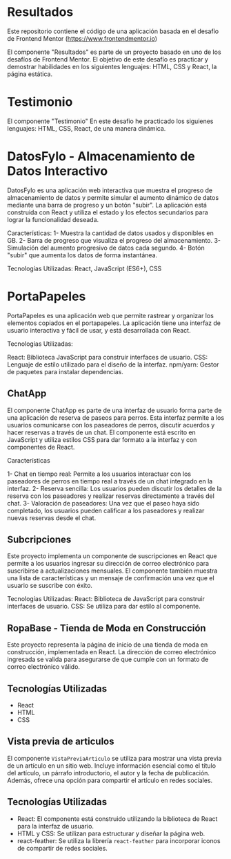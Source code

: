 # Resultados

Este repositorio contiene el código de una aplicación basada en el desafío de Frontend Mentor (https://www.frontendmentor.io)

El componente "Resultados" es parte de un proyecto basado en uno de los desafíos de Frontend Mentor. El objetivo de este desafío es practicar y demostrar habilidades en los siguientes lenguajes: HTML, CSS y React, la página estática.

# Testimonio

El componente "Testimonio" En este desafio he practicado los siguienes lenguajes: HTML, CSS, React, de una manera dinámica.

# DatosFylo - Almacenamiento de Datos Interactivo

DatosFylo es una aplicación web interactiva que muestra el progreso de almacenamiento de datos y permite simular el aumento dinámico de datos mediante una barra de progreso y un botón "subir". La aplicación está construida con React y utiliza el estado y los efectos secundarios para lograr la funcionalidad deseada.

Características:
1- Muestra la cantidad de datos usados y disponibles en GB.
2- Barra de progreso que visualiza el progreso del almacenamiento.
3- Simulación del aumento progresivo de datos cada segundo.
4- Botón "subir" que aumenta los datos de forma instantánea.

Tecnologías Utilizadas: React, JavaScript (ES6+), CSS

# PortaPapeles

PortaPapeles es una aplicación web que permite rastrear y organizar los elementos copiados en el portapapeles. La aplicación tiene una interfaz de usuario interactiva y fácil de usar, y está desarrollada con React.

Tecnologías Utilizadas:

React: Biblioteca JavaScript para construir interfaces de usuario.
CSS: Lenguaje de estilo utilizado para el diseño de la interfaz.
npm/yarn: Gestor de paquetes para instalar dependencias.

## ChatApp

El componente ChatApp es parte de una interfaz de usuario forma parte de una aplicación de reserva de paseos para perros. Esta interfaz permite a los usuarios comunicarse con los paseadores de perros, discutir acuerdos y hacer reservas a través de un chat. El componente está escrito en JavaScript y utiliza estilos CSS para dar formato a la interfaz y con componentes de React.

Características

1- Chat en tiempo real: Permite a los usuarios interactuar con los paseadores de perros en tiempo real a través de un chat integrado en la interfaz.
2- Reserva sencilla: Los usuarios pueden discutir los detalles de la reserva con los paseadores y realizar reservas directamente a través del chat.
3- Valoración de paseadores: Una vez que el paseo haya sido completado, los usuarios pueden calificar a los paseadores y realizar nuevas reservas desde el chat.

## Subcripciones

Este proyecto implementa un componente de suscripciones en React que permite a los usuarios ingresar su dirección de correo electrónico para suscribirse a actualizaciones mensuales. El componente también muestra una lista de características y un mensaje de confirmación una vez que el usuario se suscribe con éxito.

Tecnologías Utilizadas:
React: Biblioteca de JavaScript para construir interfaces de usuario.
CSS: Se utiliza para dar estilo al componente.

## RopaBase - Tienda de Moda en Construcción

Este proyecto representa la página de inicio de una tienda de moda en construcción, implementada en React. La dirección de correo electrónico ingresada se valida para asegurarse de que cumple con un formato de correo electrónico válido.

## Tecnologías Utilizadas

- React
- HTML
- CSS

## Vista previa de articulos

El componente `VistaPreviaArticulo` se utiliza para mostrar una vista previa de un artículo en un sitio web. Incluye información esencial como el título del artículo, un párrafo introductorio, el autor y la fecha de publicación. Además, ofrece una opción para compartir el artículo en redes sociales.

## Tecnologías Utilizadas

- React: El componente está construido utilizando la biblioteca de React para la interfaz de usuario.
- HTML y CSS: Se utilizan para estructurar y diseñar la página web.
- react-feather: Se utiliza la librería `react-feather` para incorporar iconos de compartir de redes sociales.
